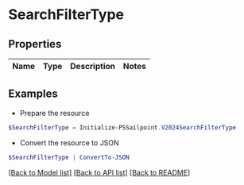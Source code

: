 # SearchFilterType
## Properties

Name | Type | Description | Notes
------------ | ------------- | ------------- | -------------

## Examples

- Prepare the resource
```powershell
$SearchFilterType = Initialize-PSSailpoint.V2024SearchFilterType 
```

- Convert the resource to JSON
```powershell
$SearchFilterType | ConvertTo-JSON
```

[[Back to Model list]](../README.md#documentation-for-models) [[Back to API list]](../README.md#documentation-for-api-endpoints) [[Back to README]](../README.md)

